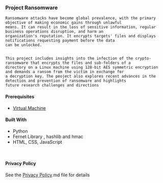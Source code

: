 ### Project Ransomware

```
Ransomware attacks have become global prevalence, with the primary objective of making economic gains through unlawful 
means. It can result in the loss of sensitive information, regular business operations disruption, and harm an 
organization's reputation. It encrypts targets' files and displays notifications requesting payment before the data
can be unlocked.


This project includes insights into the infection of the crypto-ransomware that encrypts the files and sub-folders of a 
directory on a Linux machine using 128-bit AES symmetric encryption and demands a ransom from the victim in exchange for
a decryption key. The peoject also explores recent advances in the detection and prevention of ransomware and highlights 
future research challenges and directions

```

#### Prerequisites
* [Virtual Machine](https://www.virtualbox.org/)

#### Built With

* Python
* Fernet Library , hashlib and hmac
* HTML, CSS, JavaScript
   
<br>

#### Privacy Policy


See the [Privacy Policy](Privacy%20Policy.md).md file for details

